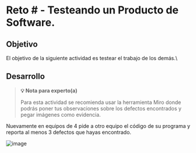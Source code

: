 # Reto # - Testeando un Producto de Software.

## Objetivo

El objetivo de la siguiente actividad es testear el trabajo de los demás.\


## Desarrollo

>**💡 Nota para experto(a)**
>
> Para esta actividad se recomienda usar la herramienta Miro donde podrás poner tus observaciones sobre los defectos encontrados y pegar imágenes como evidencia.

Nuevamente en equipos de 4 pide a otro equipo el código de su programa y reporta al menos 3 defectos que hayas encontrado.

![image](https://user-images.githubusercontent.com/67882289/135557848-caf6afe3-ffa6-4a9a-a04a-e8c1cda225d7.png)

